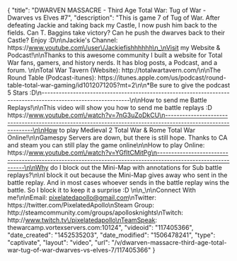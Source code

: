 {
    "title": "DWARVEN MASSACRE - Third Age Total War: Tug of War - Dwarves vs Elves #7",
    "description": "This is game 7 of Tug of War.  After defeating Jackie and taking back my Castle, I now push him back to the fields.  Can T. Baggins take victory?  Can he push the dwarves back to their Castle?  Enjoy :D\n\nJackie's Channel: https:\/\/www.youtube.com\/user\/Jackiefishhhhhh\n_\nVisit my Website & Podcast!\n\nThanks to this awesome community I built a website for Total War fans, gamers, and history nerds.  It has blog posts, a Podcast, and a forum.  \n\nTotal War Tavern (Website): http:\/\/totalwartavern.com\/\n\nThe Round Table (Podcast-itunes): https:\/\/itunes.apple.com\/us\/podcast\/round-table-total-war-gaming\/id1012071205?mt=2\n\n*Be sure to give the podcast 5 Stars :D\n-------------------------------------------------------------------------------------------------------------\n\nHow to send me Battle Replays!\n\nThis video will show you how to send me battle replays :D https:\/\/www.youtube.com\/watch?v=7nG3uZoDkCU\n-------------------------------------------------------------------------------------------------------------\n\nHow to play Medieval 2 Total War & Rome Total War Online!\n\nGamespy Servers are down, but there is still hope.  Thanks to CA and steam you can still play the game online\n\nHow to play Online: https:\/\/www.youtube.com\/watch?v=YGfItCMitPg\n-------------------------------------------------------------------------------------------------------------\n\nWhy do I block out the Mini-Map with annotations for Sub battle replays?\n\nI block it out because the Mini-Map gives away who sent in the battle replay.  And in most cases whoever sends in the battle replay wins the battle.  So I block it to keep it a surprise :D  \n\n_\n\nConnect With me!\n\nEmail: pixelatedapollo@gmail.com\nTwitter: https:\/\/twitter.com\/PixelatedApollo\nSteam Group:  http:\/\/steamcommunity.com\/groups\/apollosknights\nTwitch: http:\/\/www.twitch.tv\/pixelatedapollo\nTeamSpeak: thewarcamp.vortexservers.com:10124",
    "videoid": "117405366",
    "date_created": "1452535203",
    "date_modified": "1506478241",
    "type": "captivate",
    "layout": "video",
    "url": "\/v\/dwarven-massacre-third-age-total-war-tug-of-war-dwarves-vs-elves-7\/117405366"
}